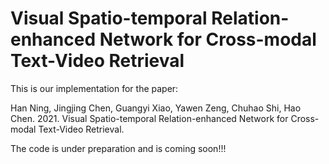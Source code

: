 # Visual Spatio-temporal Relation-enhanced Network for Cross-modal Text-Video Retrieval

This is our implementation for the paper:

Han Ning, Jingjing Chen, Guangyi Xiao, Yawen Zeng, Chuhao Shi, Hao Chen. 2021. Visual Spatio-temporal Relation-enhanced Network for Cross-modal Text-Video Retrieval. 

The code is under preparation and is coming soon!!!
